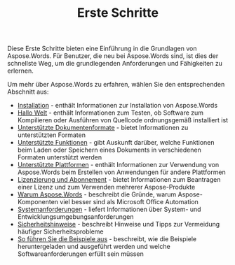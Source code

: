 ﻿---
title: Erste Schritte
second_title: Aspose.Words für Java
articleTitle: Erste Schritte
linktitle: Erste Schritte
type: docs
description: "Verwenden Sie diese Einführung in Aspose.Words für Java Grundlagen, um den Wert von Aspose.Words für Ihr Unternehmen zu erkennen."
weight: 10
url: /de/java/getting-started/
timestamp: 2024-09-25-11-08-55
---

Diese Erste Schritte bieten eine Einführung in die Grundlagen von Aspose.Words. Für Benutzer, die neu bei Aspose.Words sind, ist dies der schnellste Weg, um die grundlegenden Anforderungen und Fähigkeiten zu erlernen.

Um mehr über Aspose.Words zu erfahren, wählen Sie den entsprechenden Abschnitt aus:

- [Installation](/words/java/installation/) - enthält Informationen zur Installation von Aspose.Words
- [Hallo Welt](/words/java/hello-world/) - enthält Informationen zum Testen, ob Software zum Kompilieren oder Ausführen von Quellcode ordnungsgemäß installiert ist
- [Unterstützte Dokumentenformate](/words/java/supported-document-formats/) - bietet Informationen zu unterstützten Formaten
- [Unterstützte Funktionen](/words/java/features/) - gibt Auskunft darüber, welche Funktionen beim Laden oder Speichern eines Dokuments in verschiedenen Formaten unterstützt werden
- [Unterstützte Plattformen](/words/java/platforms-and-interoperability/) - enthält Informationen zur Verwendung von Aspose.Words beim Erstellen von Anwendungen für andere Plattformen
- [Lizenzierung und Abonnement](/words/java/licensing/) - bietet Informationen zum Beantragen einer Lizenz und zum Verwenden mehrerer Aspose-Produkte
- [Warum Aspose.Words](/words/java/aspose-words-or-other-solutions/) - beschreibt die Gründe, warum Aspose-Komponenten viel besser sind als Microsoft Office Automation
- [Systemanforderungen](/words/java/system-requirements/) - liefert Informationen über System- und Entwicklungsumgebungsanforderungen
- [Sicherheitshinweise](/words/java/security/) - beschreibt Hinweise und Tipps zur Vermeidung häufiger Sicherheitsprobleme
- [So führen Sie die Beispiele aus](/words/java/how-to-run-the-examples/) - beschreibt, wie die Beispiele heruntergeladen und ausgeführt werden und welche Softwareanforderungen erfüllt sein müssen
